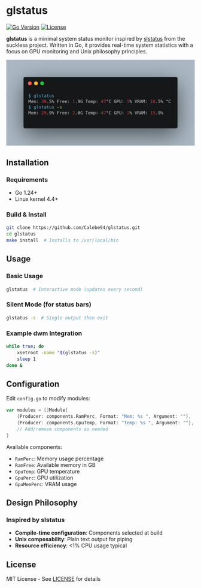 # glstatus

[![Go Version](https://img.shields.io/github/go-mod/go-version/Calebe94/glstatus)](https://golang.org/)
[![License](https://img.shields.io/badge/license-MIT-blue.svg)](LICENSE)

**glstatus** is a minimal system status monitor inspired by [slstatus](https://tools.suckless.org/slstatus/) from the suckless project. Written in Go, it provides real-time system statistics with a focus on GPU monitoring and Unix philosophy principles.

![Example Output](./usage.png)

## Installation

### Requirements
- Go 1.24+
- Linux kernel 4.4+

### Build & Install
```bash
git clone https://github.com/Calebe94/glstatus.git
cd glstatus
make install  # Installs to /usr/local/bin
```

## Usage

### Basic Usage
```bash
glstatus  # Interactive mode (updates every second)
```

### Silent Mode (for status bars)
```bash
glstatus -s  # Single output then exit
```

### Example dwm Integration
```bash
while true; do
    xsetroot -name "$(glstatus -s)"
    sleep 1
done &
```

## Configuration

Edit `config.go` to modify modules:
```go
var modules = []Module{
    {Producer: components.RamPerc, Format: "Mem: %s ", Argument: ""},
    {Producer: components.GpuTemp, Format: "Temp: %s ", Argument: ""},
    // Add/remove components as needed
}
```

Available components:
- `RamPerc`: Memory usage percentage
- `RamFree`: Available memory in GB
- `GpuTemp`: GPU temperature
- `GpuPerc`: GPU utilization
- `GpuMemPerc`: VRAM usage

## Design Philosophy

### Inspired by slstatus
- **Compile-time configuration**: Components selected at build
- **Unix composability**: Plain text output for piping
- **Resource efficiency**: <1% CPU usage typical

## License

MIT License - See [LICENSE](LICENSE) for details

